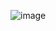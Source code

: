 ![image](https://github.com/gantz1945/Decodificador-Modelo---Alura---T7One7/assets/172848867/70f1b967-1b43-4ab4-9af6-a4f6e959f3b5)
